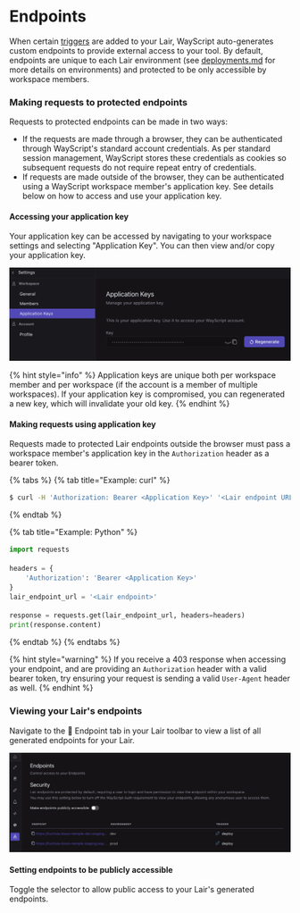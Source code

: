 # Endpoints

When certain [triggers](triggers.md) are added to your Lair, WayScript auto-generates custom endpoints to provide external access to your tool. By default, endpoints are unique to each Lair environment (see [deployments.md](deployments.md "mention") for more details on environments) and protected to be only accessible by workspace members.&#x20;

### Making requests to protected endpoints

Requests to protected endpoints can be made in two ways:

* If the requests are made through a browser, they can be authenticated through WayScript's standard account credentials. As per standard session management, WayScript stores these credentials as cookies so subsequent requests do not require repeat entry of credentials.&#x20;
* If requests are made outside of the browser, they can be authenticated using a WayScript workspace member's application key. See details below on how to access and use your application key.

#### Accessing your application key

Your application key can be accessed by navigating to your workspace settings and selecting "Application Key". You can then view and/or copy your application key.&#x20;

![](<../../.gitbook/assets/Screen Shot 2022-01-24 at 12.28.10 PM.png>)

{% hint style="info" %}
Application keys are unique both per workspace member and per workspace (if the account is a member of multiple workspaces). If your application key is compromised, you can regenerated a new key, which will invalidate your old key. &#x20;
{% endhint %}

#### Making requests using application key

Requests made to protected Lair endpoints outside the browser must pass a workspace member's application key in the `Authorization` header as a bearer token.

{% tabs %}
{% tab title="Example: curl" %}
```bash
$ curl -H 'Authorization: Bearer <Application Key>' '<Lair endpoint URL>'
```
{% endtab %}

{% tab title="Example: Python" %}
```python
import requests

headers = {
    'Authorization': 'Bearer <Application Key>'
}
lair_endpoint_url = '<Lair endpoint>'

response = requests.get(lair_endpoint_url, headers=headers)
print(response.content)
```
{% endtab %}
{% endtabs %}

{% hint style="warning" %}
If you receive a 403 response when accessing your endpoint, and are providing an `Authorization` header with a valid bearer token, try ensuring your request is sending a valid `User-Agent` header as well.
{% endhint %}

### Viewing your Lair's endpoints

Navigate to the 🔗 Endpoint tab in your Lair toolbar to view a list of all generated endpoints for your Lair.

![](<../../.gitbook/assets/Screen Shot 2022-01-24 at 12.11.56 PM.png>)

#### Setting endpoints to be publicly accessible

Toggle the selector to allow public access to your Lair's generated endpoints.
